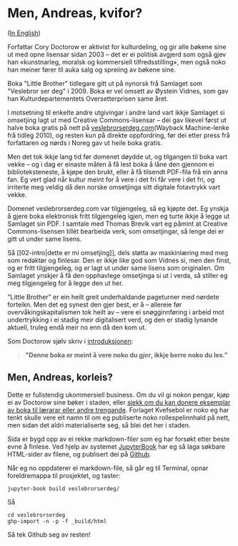 # Men, Andreas, kvifor?

([In English](/04-tillegg/02-But-why.md))

Forfattar Cory Doctorow er aktivist for kulturdeling, og gir alle bøkene sine ut med opne lisensar sidan 2003 – det er ei politisk avgjerd som også gjev han «kunstnarleg, moralsk og kommersiell tilfredsstilling», men også noko han meiner fører til auka salg og spreiing av bøkene sine.

Boka "Little Brother" tidlegare gitt ut på nynorsk frå Samlaget som "Veslebror ser deg" i 2009. Boka er vel omsett av Øystein Vidnes, som gav han Kulturdepartementets Oversetterprisen same året. 

 I motsetning til enkelte andre utgivingar i andre land vart ikkje Samlaget si omsetjing lagt ut med Creative Commons-lisensar – dei gav likevel først ut halve boka gratis på nett på  [veslebrorserdeg.com](https://web.archive.org/web/20100104043824/http://www.veslebrorserdeg.com)(Wayback Machine-lenke frå tidleg 2010), og resten kun på direkte oppfordring, før dei etter press frå forfattaren og nørds i Noreg gav ut heile boka gratis.

Men det tok ikkje lang tid før domenet døydde ut, og tilgangen til boka vart vekke – og i dag er einaste måten å få lest boka å låne den gjennom ei biblioteksteneste, å kjøpe den brukt, eller å få tilsendt PDF-fila frå ein anna fan. Eg vert glad når kultur meint for å vere i det fri får vere i det fri, og irriterte meg veldig då den norske omsetjinga sitt digitale fotavtrykk vart vekke.

Domenet veslebrorserdeg.com var tilgjengeleg, så eg kjøpte det. Eg ynskja å gjere boka elektronisk fritt tilgjengeleg igjen, men eg turte ikkje å legge ut Samlaget sin PDF. I samtale med Thomas Brevik vart eg påmint at Creative Commons-lisensen tillét bearbeida verk, som omsetjingar, så lenge dei er gitt ut under same lisens.

Så [[02-intro|dette er mi omsetjing]], dels støtta av maskinlæring med meg som redaktør og finlesar. Den er ikkje like god som Vidnes si, men den finst, og er fritt tilgjengeleg, og er lagt ut under same lisens som originalen. Om Samlaget ynskjer å få den opphavlege omsetjinga si ut i verda, så stiller eg meg tilgjengeleg for å legge den ut her.

"Little Brother" er ein heilt greit underhaldande pageturner med nørdete forteikn. Men det eg synest den gjer best, er å – allereie før overvåkingskapitalismen tok heilt av – vere ei snøgginnføring i arbeid mot undertrykking i ei stadig meir digitalisert verd, og den er stadig lynande aktuell, truleg endå meir no enn då den kom ut.

Som Doctorow sjølv skriv i [introduksjonen](/01-intro/02-intro.md): 

> **"Denne boka er meint å vere noko du *gjer*, ikkje berre noko du les."**

## Men, Andreas, korleis?
Dette er fullstendig ukommersiell business. Om du vil gi nokon pengar, kjøp ei av Doctorow sine bøker i staden, eller [sjekk om du kan donere eksemplar av boka til lærarar eller andre trengande](https://craphound.com/littlebrother/donate/). Forlaget Kvefsebol er noko eg har tenkt skulle vere eit namn til om eg publiserte noko rollespelinnhald på nett, men sidan det aldri materialiserte seg, så blei det her i staden.

Sida er bygd opp av ei rekke markdown-filer som eg har forsøkt etter beste evne å finlese. Ved hjelp av systemet [JupyterBook](https://jupyterbook.org/en/stable/start/build.html) har eg så laga søkbare HTML-sider av filene, og publisert dei på [Github](https://github.com/tanketom/veslebrorserdeg).

Når eg no oppdaterer ei markdown-file, så går eg til Terminal, opnar foreldremappa til prosjektet, og taster:

```
jupyter-book build veslebrorserdeg/
```

Så 

```
cd veslebrorserdeg
ghp-import -n -p -f _build/html
```

Så tek Github seg av resten!